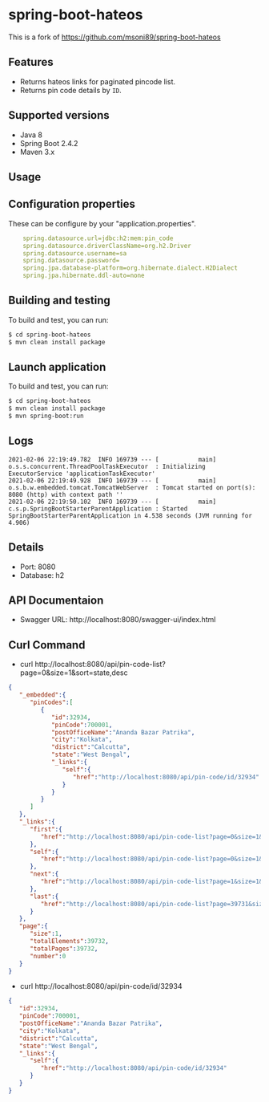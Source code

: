 # spring-boot-hateos

This is a fork of https://github.com/msoni89/spring-boot-hateos

[Spring Boot]: https://spring.io/projects/spring-boot

## Features

* Returns hateos links for paginated pincode list.
* Returns pin code details by `ID`.

## Supported versions

* Java 8
* Spring Boot 2.4.2
* Maven 3.x

## Usage


## Configuration properties

These can be configure by your "application.properties".  

```yml
    spring.datasource.url=jdbc:h2:mem:pin_code
    spring.datasource.driverClassName=org.h2.Driver
    spring.datasource.username=sa
    spring.datasource.password=
    spring.jpa.database-platform=org.hibernate.dialect.H2Dialect
    spring.jpa.hibernate.ddl-auto=none
```

## Building and testing

To build and test, you can run:  

```sh
$ cd spring-boot-hateos
$ mvn clean install package
```
## Launch application

To build and test, you can run:  

```sh
$ cd spring-boot-hateos
$ mvn clean install package
$ mvn spring-boot:run
```
## Logs

```log
2021-02-06 22:19:49.782  INFO 169739 --- [           main] o.s.s.concurrent.ThreadPoolTaskExecutor  : Initializing ExecutorService 'applicationTaskExecutor'
2021-02-06 22:19:49.928  INFO 169739 --- [           main] o.s.b.w.embedded.tomcat.TomcatWebServer  : Tomcat started on port(s): 8080 (http) with context path ''
2021-02-06 22:19:50.102  INFO 169739 --- [           main] c.s.p.SpringBootStarterParentApplication : Started SpringBootStarterParentApplication in 4.538 seconds (JVM running for 4.906)
```

## Details

* Port: 8080
* Database: h2

## API Documentaion
* Swagger URL: http://localhost:8080/swagger-ui/index.html

## Curl Command

* curl http://localhost:8080/api/pin-code-list?page=0&size=1&sort=state,desc
```json
{
   "_embedded":{
      "pinCodes":[
         {
            "id":32934,
            "pinCode":700001,
            "postOfficeName":"Ananda Bazar Patrika",
            "city":"Kolkata",
            "district":"Calcutta",
            "state":"West Bengal",
            "_links":{
               "self":{
                  "href":"http://localhost:8080/api/pin-code/id/32934"
               }
            }
         }
      ]
   },
   "_links":{
      "first":{
         "href":"http://localhost:8080/api/pin-code-list?page=0&size=1&sort=state,desc"
      },
      "self":{
         "href":"http://localhost:8080/api/pin-code-list?page=0&size=1&sort=state,desc"
      },
      "next":{
         "href":"http://localhost:8080/api/pin-code-list?page=1&size=1&sort=state,desc"
      },
      "last":{
         "href":"http://localhost:8080/api/pin-code-list?page=39731&size=1&sort=state,desc"
      }
   },
   "page":{
      "size":1,
      "totalElements":39732,
      "totalPages":39732,
      "number":0
   }
}
```

* curl http://localhost:8080/api/pin-code/id/32934

```json
{
   "id":32934,
   "pinCode":700001,
   "postOfficeName":"Ananda Bazar Patrika",
   "city":"Kolkata",
   "district":"Calcutta",
   "state":"West Bengal",
   "_links":{
      "self":{
         "href":"http://localhost:8080/api/pin-code/id/32934"
      }
   }
}
```




